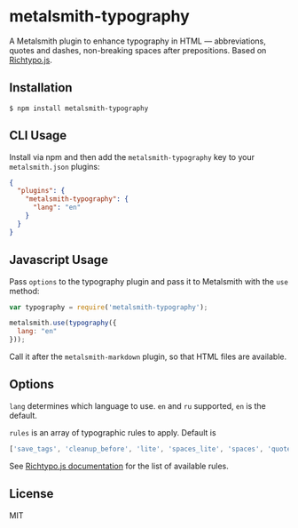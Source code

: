 
# metalsmith-typography

  A Metalsmith plugin to enhance typography in HTML — abbreviations, quotes and dashes, non-breaking spaces after prepositions. Based on [Richtypo.js](https://github.com/sapegin/richtypo.js).

## Installation

    $ npm install metalsmith-typography

## CLI Usage

  Install via npm and then add the `metalsmith-typography` key to your `metalsmith.json` plugins:

```json
{
  "plugins": {
    "metalsmith-typography": {
      "lang": "en"
    }
  }
}
```

## Javascript Usage

  Pass `options` to the typography plugin and pass it to Metalsmith with the `use` method:

```js
var typography = require('metalsmith-typography');

metalsmith.use(typography({
  lang: "en"
}));
```

  Call it after the `metalsmith-markdown` plugin, so that HTML files are available.

## Options

  `lang` determines which language to use. `en` and `ru` supported, `en` is the default.

  `rules` is an array of typographic rules to apply. Default is
```javascript
['save_tags', 'cleanup_before', 'lite', 'spaces_lite', 'spaces', 'quotes', 'abbrs', 'cleanup_after', 'restore_tags']
```
  See [Richtypo.js documentation](https://github.com/sapegin/richtypo.js) for the list of available rules.

## License

  MIT
